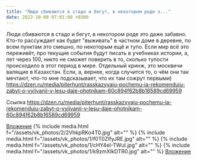 ```yaml
---
title: "Люди сбиваются в стадо и бегут, в некотором роде э..."
date: 2022-10-08 07:01:00 +0300
---
```


Люди сбиваются в стадо и бегут, в некотором роде это даже забавно.
Кто-то рассуждает как будет "выживать" в частном доме в деревне, по всем пунктам это смешно, по некоторым ещё и тупо.
Если мир всё это переживёт, про текущие события будут писать в учебниках истории, а, лет через 100, никто не сможет поверить в то, сколько тупости происходило в этот период в мире.
Отдельный кринж, это москвичи валящие в Казахстан. Если, а, вернее, когда случится то, о чём они так мечтают, что-то мне подсказывает, что их там сожрут первыми)
https://dzen.ru/media/piterhunt/rasskazyvaiu-pochemu-ia-rekomenduiu-zabyt-o-vyjivanii-v-lesu-daje-ohotnikam-60c894f62b8b16589cd69959


Ссылка
https://dzen.ru/media/piterhunt/rasskazyvaiu-pochemu-ia-rekomenduiu-zabyt-o-vyjivanii-v-lesu-daje-ohotnikam-60c894f62b8b16589cd69959

[Вложение](https://vk.com/video41076938_456239563)
{% include media.html f="/assets/vk_photos/2/2VhkpRKo4T0.jpg" alt="" %}
{% include media.html f="/assets/vk_photos/1/f0T0ZlfyJRE.jpg" alt="" %}
{% include media.html f="/assets/vk_photos/1/cHY4eI-TWuI.jpg" alt="" %}
{% include media.html f="/assets/vk_photos/1/k9zmXIkDTR0.jpg" alt="" %}
[Вложение](https://dzen.ru/media/piterhunt/rasskazyvaiu-pochemu-ia-rekomenduiu-zabyt-o-vyjivanii-v-lesu-daje-ohotnikam-60c894f62b8b16589cd69959)
